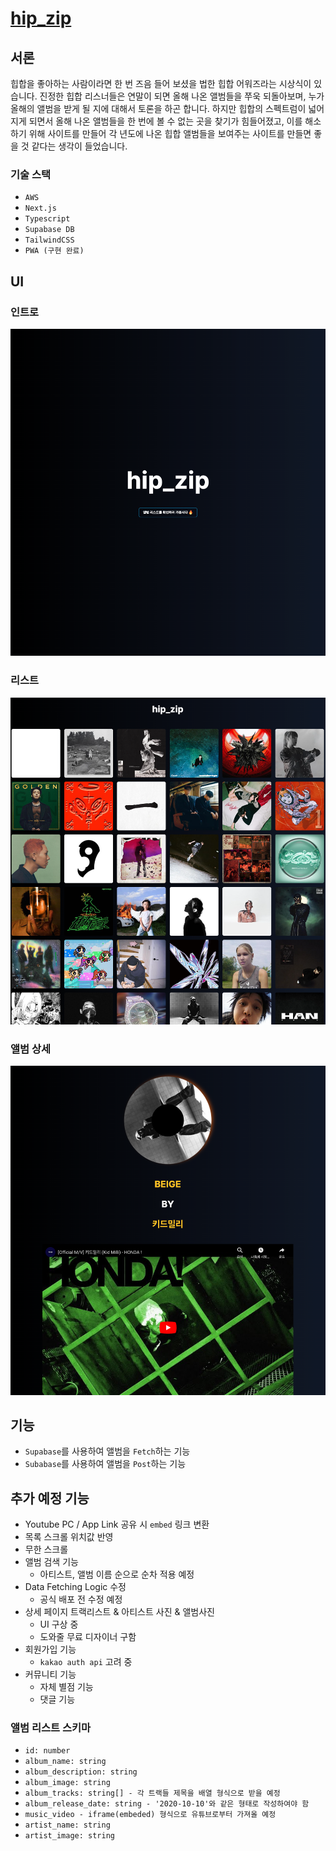 # [hip_zip](https://hip-zip.kro.kr)

## 서론

힙합을 좋아하는 사람이라면 한 번 즈음 들어 보셨을 법한 힙합 어워즈라는 시상식이 있습니다. 진정한 힙합 리스너들은 연말이 되면 올해 나온 앨범들을 쭈욱 되돌아보며, 누가 올해의 앨범을 받게 될 지에 대해서 토론을 하곤 합니다. 하지만 힙합의 스펙트럼이 넓어지게 되면서 올해 나온 앨범들을 한 번에 볼 수 없는 곳을 찾기가 힘들어졌고, 이를 해소하기 위해 사이트를 만들어 각 년도에 나온 힙합 앨범들을 보여주는 사이트를 만들면 좋을 것 같다는 생각이 들었습니다.

### 기술 스택

- `AWS`
- `Next.js`
- `Typescript`
- `Supabase DB`
- `TailwindCSS`
-  `PWA (구현 완료)`

## UI
### 인트로
![](public/README/img.png)

### 리스트
![](public/README/img_1.png)

### 앨범 상세
![](public/README/img_2.png)

## 기능
- `Supabase`를 사용하여 앨범을 `Fetch`하는 기능
- `Subabase`를 사용하여 앨범을 `Post`하는 기능

## 추가 예정 기능
- Youtube PC / App Link 공유 시 `embed` 링크 변환
- 목록 스크롤 위치값 반영
- 무한 스크롤
- 앨범 검색 기능
  - 아티스트, 앨범 이름 순으로 순차 적용 예정
- Data Fetching Logic 수정
  - 공식 배포 전 수정 예정
- 상세 페이지 트랙리스트 & 아티스트 사진 & 앨범사진
  - UI 구상 중
  - 도와줄 무료 디자이너 구함
- 회원가입 기능
  - `kakao auth api` 고려 중
- 커뮤니티 기능
  - 자체 별점 기능
  - 댓글 기능

### 앨범 리스트 스키마

- `id: number`
- `album_name: string`
- `album_description: string`
- `album_image: string`
- `album_tracks: string[] - 각 트랙들 제목을 배열 형식으로 받을 예정`
- `album_release_date: string - '2020-10-10'와 같은 형태로 작성하여야 함`
- `music_video - iframe(embeded) 형식으로 유튜브로부터 가져올 예정`
- `artist_name: string`
- `artist_image: string`
